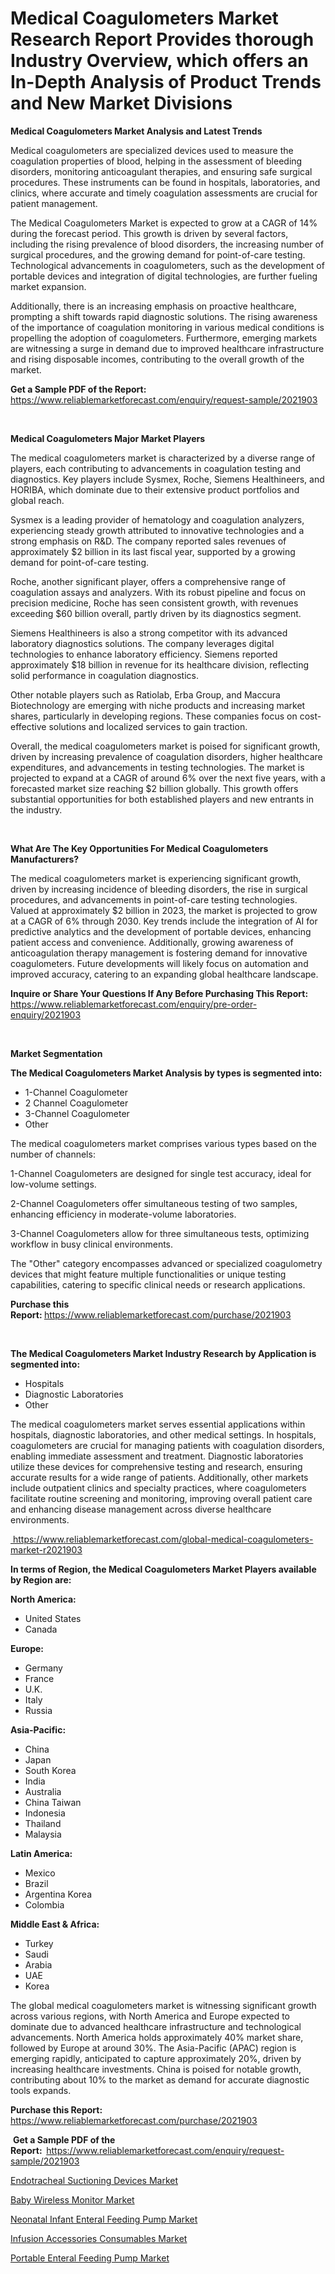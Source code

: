 <p><h1>Medical Coagulometers Market Research Report Provides thorough Industry Overview, which offers an In-Depth Analysis of Product Trends and New Market Divisions</h1></p><p><strong>Medical Coagulometers Market Analysis and Latest Trends</strong></p>
<p><p>Medical coagulometers are specialized devices used to measure the coagulation properties of blood, helping in the assessment of bleeding disorders, monitoring anticoagulant therapies, and ensuring safe surgical procedures. These instruments can be found in hospitals, laboratories, and clinics, where accurate and timely coagulation assessments are crucial for patient management.</p><p>The Medical Coagulometers Market is expected to grow at a CAGR of 14% during the forecast period. This growth is driven by several factors, including the rising prevalence of blood disorders, the increasing number of surgical procedures, and the growing demand for point-of-care testing. Technological advancements in coagulometers, such as the development of portable devices and integration of digital technologies, are further fueling market expansion. </p><p>Additionally, there is an increasing emphasis on proactive healthcare, prompting a shift towards rapid diagnostic solutions. The rising awareness of the importance of coagulation monitoring in various medical conditions is propelling the adoption of coagulometers. Furthermore, emerging markets are witnessing a surge in demand due to improved healthcare infrastructure and rising disposable incomes, contributing to the overall growth of the market.</p></p>
<p><strong>Get a Sample PDF of the Report:&nbsp;</strong> <a href="https://www.reliablemarketforecast.com/enquiry/request-sample/2021903?utm_campaign=1834&utm_medium=2&utm_source=Github&utm_content=ia&utm_term=29032025&utm_id=medical-coagulometers">https://www.reliablemarketforecast.com/enquiry/request-sample/2021903</a></p>
<p>&nbsp;</p>
<p><strong>Medical Coagulometers Major Market Players</strong></p>
<p><p>The medical coagulometers market is characterized by a diverse range of players, each contributing to advancements in coagulation testing and diagnostics. Key players include Sysmex, Roche, Siemens Healthineers, and HORIBA, which dominate due to their extensive product portfolios and global reach. </p><p>Sysmex is a leading provider of hematology and coagulation analyzers, experiencing steady growth attributed to innovative technologies and a strong emphasis on R&D. The company reported sales revenues of approximately $2 billion in its last fiscal year, supported by a growing demand for point-of-care testing.</p><p>Roche, another significant player, offers a comprehensive range of coagulation assays and analyzers. With its robust pipeline and focus on precision medicine, Roche has seen consistent growth, with revenues exceeding $60 billion overall, partly driven by its diagnostics segment.</p><p>Siemens Healthineers is also a strong competitor with its advanced laboratory diagnostics solutions. The company leverages digital technologies to enhance laboratory efficiency. Siemens reported approximately $18 billion in revenue for its healthcare division, reflecting solid performance in coagulation diagnostics.</p><p>Other notable players such as Ratiolab, Erba Group, and Maccura Biotechnology are emerging with niche products and increasing market shares, particularly in developing regions. These companies focus on cost-effective solutions and localized services to gain traction.</p><p>Overall, the medical coagulometers market is poised for significant growth, driven by increasing prevalence of coagulation disorders, higher healthcare expenditures, and advancements in testing technologies. The market is projected to expand at a CAGR of around 6% over the next five years, with a forecasted market size reaching $2 billion globally. This growth offers substantial opportunities for both established players and new entrants in the industry.</p></p>
<p>&nbsp;</p>
<p><strong>What Are The Key Opportunities For Medical Coagulometers Manufacturers?</strong></p>
<p><p>The medical coagulometers market is experiencing significant growth, driven by increasing incidence of bleeding disorders, the rise in surgical procedures, and advancements in point-of-care testing technologies. Valued at approximately $2 billion in 2023, the market is projected to grow at a CAGR of 6% through 2030. Key trends include the integration of AI for predictive analytics and the development of portable devices, enhancing patient access and convenience. Additionally, growing awareness of anticoagulation therapy management is fostering demand for innovative coagulometers. Future developments will likely focus on automation and improved accuracy, catering to an expanding global healthcare landscape.</p></p>
<p><strong>Inquire or Share Your Questions If Any Before Purchasing This Report:</strong> <a href="https://www.reliablemarketforecast.com/enquiry/pre-order-enquiry/2021903?utm_campaign=1834&utm_medium=2&utm_source=Github&utm_content=ia&utm_term=29032025&utm_id=medical-coagulometers">https://www.reliablemarketforecast.com/enquiry/pre-order-enquiry/2021903</a></p>
<p>&nbsp;</p>
<p><strong>Market Segmentation</strong></p>
<p><strong>The Medical Coagulometers Market Analysis by types is segmented into:</strong></p>
<p><ul><li>1-Channel Coagulometer</li><li>2 Channel Coagulometer</li><li>3-Channel Coagulometer</li><li>Other</li></ul></p>
<p><p>The medical coagulometers market comprises various types based on the number of channels: </p><p>1-Channel Coagulometers are designed for single test accuracy, ideal for low-volume settings.  </p><p>2-Channel Coagulometers offer simultaneous testing of two samples, enhancing efficiency in moderate-volume laboratories.  </p><p>3-Channel Coagulometers allow for three simultaneous tests, optimizing workflow in busy clinical environments.  </p><p>The "Other" category encompasses advanced or specialized coagulometry devices that might feature multiple functionalities or unique testing capabilities, catering to specific clinical needs or research applications.</p></p>
<p><strong>Purchase this Report:&nbsp;</strong><a href="https://www.reliablemarketforecast.com/purchase/2021903?utm_campaign=1834&utm_medium=2&utm_source=Github&utm_content=ia&utm_term=29032025&utm_id=medical-coagulometers">https://www.reliablemarketforecast.com/purchase/2021903</a></p>
<p>&nbsp;</p>
<p><strong>The Medical Coagulometers Market Industry Research by Application is segmented into:</strong></p>
<p><ul><li>Hospitals</li><li>Diagnostic Laboratories</li><li>Other</li></ul></p>
<p><p>The medical coagulometers market serves essential applications within hospitals, diagnostic laboratories, and other medical settings. In hospitals, coagulometers are crucial for managing patients with coagulation disorders, enabling immediate assessment and treatment. Diagnostic laboratories utilize these devices for comprehensive testing and research, ensuring accurate results for a wide range of patients. Additionally, other markets include outpatient clinics and specialty practices, where coagulometers facilitate routine screening and monitoring, improving overall patient care and enhancing disease management across diverse healthcare environments.</p></p>
<p><a href="https://www.reliablemarketforecast.com/global-medical-coagulometers-market-r2021903?utm_campaign=1834&utm_medium=2&utm_source=Github&utm_content=ia&utm_term=29032025&utm_id=medical-coagulometers">&nbsp;https://www.reliablemarketforecast.com/global-medical-coagulometers-market-r2021903</a></p>
<p><strong>In terms of Region, the Medical Coagulometers Market Players available by Region are:</strong></p>
<p>
    <p> <strong> North America: </strong>
        <ul>
            <li>United States</li>
            <li>Canada</li>
        </ul>
        </p> 
    <p> <strong> Europe: </strong>
        <ul>
            <li>Germany</li>
            <li>France</li>
            <li>U.K.</li>
            <li>Italy</li>
            <li>Russia</li>
        </ul>
        </p> 
    <p> <strong> Asia-Pacific: </strong>
        <ul>
            <li>China</li>
            <li>Japan</li>
            <li>South Korea</li>
            <li>India</li>
            <li>Australia</li>
            <li>China Taiwan</li>
            <li>Indonesia</li>
            <li>Thailand</li>
            <li>Malaysia</li>
        </ul>
        </p> 
    <p> <strong> Latin America: </strong>
        <ul>
            <li>Mexico</li>
            <li>Brazil</li>
            <li>Argentina Korea</li>
            <li>Colombia</li>
        </ul>
        </p> 
    <p> <strong> Middle East & Africa: </strong>
        <ul>
            <li>Turkey</li>
            <li>Saudi</li>
            <li>Arabia</li>
            <li>UAE</li>
            <li>Korea</li>
        </ul>
    </p>
    </p>
<p><p>The global medical coagulometers market is witnessing significant growth across various regions, with North America and Europe expected to dominate due to advanced healthcare infrastructure and technological advancements. North America holds approximately 40% market share, followed by Europe at around 30%. The Asia-Pacific (APAC) region is emerging rapidly, anticipated to capture approximately 20%, driven by increasing healthcare investments. China is poised for notable growth, contributing about 10% to the market as demand for accurate diagnostic tools expands.</p></p>
<p><strong>Purchase this Report: </strong><a href="https://www.reliablemarketforecast.com/purchase/2021903?utm_campaign=1834&utm_medium=2&utm_source=Github&utm_content=ia&utm_term=29032025&utm_id=medical-coagulometers">https://www.reliablemarketforecast.com/purchase/2021903</a></p>
<p>&nbsp;<strong>Get a Sample PDF of the Report:&nbsp;&nbsp;</strong><a href="https://www.reliablemarketforecast.com/enquiry/request-sample/2021903?utm_campaign=1834&utm_medium=2&utm_source=Github&utm_content=ia&utm_term=29032025&utm_id=medical-coagulometers">https://www.reliablemarketforecast.com/enquiry/request-sample/2021903</a></p>
<p><strong></strong></p>
<p><p><a href="https://github.com/tigoryemm/Market-Research-Report-List-1/blob/main/endotracheal-suctioning-devices-market.md?utm_campaign=1834&utm_medium=2&utm_source=Github&utm_content=ia&utm_term=29032025&utm_id=medical-coagulometers">Endotracheal Suctioning Devices Market</a></p><p><a href="https://github.com/djoeamakeh/Market-Research-Report-List-1/blob/main/baby-wireless-monitor-market.md?utm_campaign=1834&utm_medium=2&utm_source=Github&utm_content=ia&utm_term=29032025&utm_id=medical-coagulometers">Baby Wireless Monitor Market</a></p><p><a href="https://github.com/lonanweaseh4/Market-Research-Report-List-1/blob/main/neonatal-infant-enteral-feeding-pump-market.md?utm_campaign=1834&utm_medium=2&utm_source=Github&utm_content=ia&utm_term=29032025&utm_id=medical-coagulometers">Neonatal Infant Enteral Feeding Pump Market</a></p><p><a href="https://github.com/biandnikelrs/Market-Research-Report-List-1/blob/main/infusion-accessories-consumables-market.md?utm_campaign=1834&utm_medium=2&utm_source=Github&utm_content=ia&utm_term=29032025&utm_id=medical-coagulometers">Infusion Accessories Consumables Market</a></p><p><a href="https://github.com/negrocybul4w/Market-Research-Report-List-1/blob/main/portable-enteral-feeding-pump-market.md?utm_campaign=1834&utm_medium=2&utm_source=Github&utm_content=ia&utm_term=29032025&utm_id=medical-coagulometers">Portable Enteral Feeding Pump Market</a></p></p>